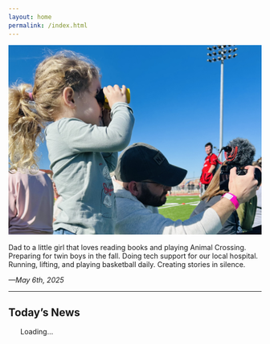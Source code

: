 ```yaml
---
layout: home
permalink: /index.html
---
```


![Now](assets/now.jpg)

Dad to a little girl that loves reading books and playing Animal Crossing. Preparing for twin boys in the fall. Doing tech support for our local hospital. Running, lifting, and playing basketball daily. Creating stories in silence. 

*—May 6th, 2025*

----

<h2>Today’s News</h2>
<ul id="news-list">Loading...</ul>

<script>
fetch("https://reederapp.net/Tkkabi0mQNe7RQtZCseHJg.json")
  .then(res => res.json())
  .then(data => {
    const list = document.getElementById("news-list");
    list.innerHTML = ""; // Clear "Loading..."

    const items = (data.items || []).slice(0, 10);

    if (!items.length) {
      list.innerHTML = "<li>No items found.</li>";
      return;
    }

    items.forEach(item => {
      const li = document.createElement("li");
      const a = document.createElement("a");

      a.href = item.url || "#";
      a.textContent = item.title || "Untitled";
      a.target = "_blank";
      a.rel = "noopener noreferrer";

      li.appendChild(a);
      list.appendChild(li);
    });
  })
  .catch(err => {
    const list = document.getElementById("news-list");
    list.innerHTML = `<li>Failed to load news: ${err.message}</li>`;
    console.error("Error fetching news:", err);
  });
</script>
